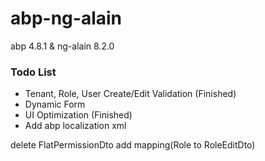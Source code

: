 # abp-ng-alain
abp 4.8.1 &amp; ng-alain 8.2.0

### Todo List
- Tenant, Role, User Create/Edit Validation (Finished)
- Dynamic Form
- UI Optimization (Finished)
- Add abp localization xml

delete FlatPermissionDto
add mapping(Role to RoleEditDto)